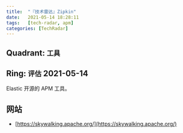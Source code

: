 ```yaml
---
title:  "『技术雷达』Zipkin"
date:   2021-05-14 18:28:11
tags:   [tech-radar, apm]
categories: [TechRadar]
---
```


## Quadrant: `工具`

## Ring: `评估` 2021-05-14

Elastic 开源的 APM 工具。

## 网站

- [https://skywalking.apache.org/](https://skywalking.apache.org/)

